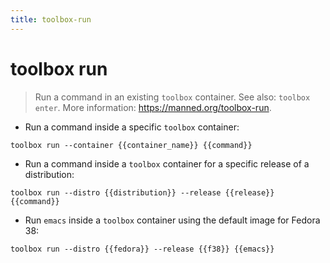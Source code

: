 ```yaml
---
title: toolbox-run
---
```

# toolbox run

> Run a command in an existing `toolbox` container.
> See also: `toolbox enter`.
> More information: <https://manned.org/toolbox-run>.

- Run a command inside a specific `toolbox` container:

`toolbox run --container {{container_name}} {{command}}`

- Run a command inside a `toolbox` container for a specific release of a distribution:

`toolbox run --distro {{distribution}} --release {{release}} {{command}}`

- Run `emacs` inside a `toolbox` container using the default image for Fedora 38:

`toolbox run --distro {{fedora}} --release {{f38}} {{emacs}}`
